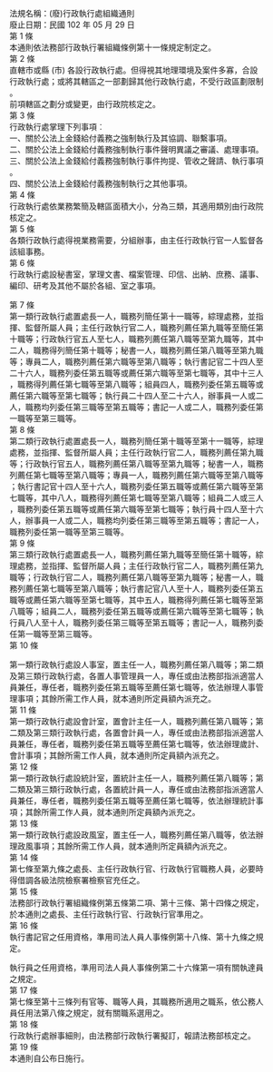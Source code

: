 法規名稱：(廢)行政執行處組織通則  
廢止日期：民國 102 年 05 月 29 日  
第 1 條  
本通則依法務部行政執行署組織條例第十一條規定制定之。  
第 2 條  
直轄市或縣 (市) 各設行政執行處。但得視其地理環境及案件多寡，合設  
行政執行處；或將其轄區之一部劃歸其他行政執行處，不受行政區劃限制  
。  
前項轄區之劃分或變更，由行政院核定之。  
第 3 條  
行政執行處掌理下列事項︰  
一、關於公法上金錢給付義務之強制執行及其協調、聯繫事項。  
二、關於公法上金錢給付義務強制執行事件聲明異議之審議、處理事項。  
三、關於公法上金錢給付義務強制執行事件拘提、管收之聲請、執行事項  
。  
四、關於公法上金錢給付義務強制執行之其他事項。  
第 4 條  
行政執行處依業務繁簡及轄區面積大小，分為三類，其適用類別由行政院  
核定之。  
第 5 條  
各類行政執行處得視業務需要，分組辦事，由主任行政執行官一人監督各  
該組事務。  
第 6 條  
行政執行處設秘書室，掌理文書、檔案管理、印信、出納、庶務、議事、  
編印、研考及其他不屬於各組、室之事項。  


第 7 條  
第一類行政執行處置處長一人，職務列簡任第十一職等，綜理處務，並指  
揮、監督所屬人員；主任行政執行官二人，職務列薦任第九職等至簡任第  
十職等；行政執行官五人至七人，職務列薦任第八職等至第九職等，其中  
二人，職務得列簡任第十職等；秘書一人，職務列薦任第八職等至第九職  
等；專員二人，職務列薦任第六職等至第八職等；執行書記官二十四人至  
二十六人，職務列委任第五職等或薦任第六職等至第七職等，其中十三人  
，職務得列薦任第七職等至第八職等；組員四人，職務列委任第五職等或  
薦任第六職等至第七職等；執行員二十四人至二十六人，辦事員一人或二  
人，職務均列委任第三職等至第五職等；書記一人或二人，職務列委任第  
一職等至第三職等。  
第 8 條  
第二類行政執行處置處長一人，職務列簡任第十職等至第十一職等，綜理  
處務，並指揮、監督所屬人員；主任行政執行官二人，職務列薦任第九職  
等；行政執行官五人，職務列薦任第八職等至第九職等；秘書一人，職務  
列薦任第七職等至第八職等；專員一人，職務列薦任第六職等至第八職等  
；執行書記官十四人至十六人，職務列委任第五職等或薦任第六職等至第  
七職等，其中八人，職務得列薦任第七職等至第八職等；組員二人或三人  
，職務列委任第五職等或薦任第六職等至第七職等；執行員十四人至十六  
人，辦事員一人或二人，職務均列委任第三職等至第五職等；書記一人，  
職務列委任第一職等至第三職等。  
第 9 條  
第三類行政執行處置處長一人，職務列薦任第九職等至簡任第十職等，綜  
理處務，並指揮、監督所屬人員；主任行政執行官二人，職務列薦任第九  
職等；行政執行官二人，職務列薦任第八職等至第九職等；秘書一人，職  
務列薦任第七職等至第八職等；執行書記官八人至十人，職務列委任第五  
職等或薦任第六職等至第七職等，其中五人，職務得列薦任第七職等至第  
八職等；組員二人，職務列委任第五職等或薦任第六職等至第七職等；執  
行員八人至十人，職務列委任第三職等至第五職等；書記一人，職務列委  
任第一職等至第三職等。  
第 10 條  


第一類行政執行處設人事室，置主任一人，職務列薦任第八職等；第二類  
及第三類行政執行處，各置人事管理員一人，專任或由法務部指派適當人  
員兼任，專任者，職務列委任第五職等至薦任第七職等，依法辦理人事管  
理事項；其餘所需工作人員，就本通則所定員額內派充之。  
第 11 條  
第一類行政執行處設會計室，置會計主任一人，職務列薦任第八職等；第  
二類及第三類行政執行處，各置會計員一人，專任或由法務部指派適當人  
員兼任，專任者，職務列委任第五職等至薦任第七職等，依法辦理歲計、  
會計事項；其餘所需工作人員，就本通則所定員額內派充之。  
第 12 條  
第一類行政執行處設統計室，置統計主任一人，職務列薦任第八職等；第  
二類及第三類行政執行處，各置統計員一人，專任或由法務部指派適當人  
員兼任，專任者，職務列委任第五職等至薦任第七職等，依法辦理統計事  
項；其餘所需工作人員，就本通則所定員額內派充之。  
第 13 條  
第一類行政執行處設政風室，置主任一人，職務列薦任第八職等，依法辦  
理政風事項；其餘所需工作人員，就本通則所定員額內派充之。  
第 14 條  
第七條至第九條之處長、主任行政執行官、行政執行官職務人員，必要時  
得借調各級法院檢察署檢察官充任之。  
第 15 條  
法務部行政執行署組織條例第五條第二項、第十三條、第十四條之規定，  
於本通則之處長、主任行政執行官、行政執行官準用之。  
第 16 條  
執行書記官之任用資格，準用司法人員人事條例第十八條、第十九條之規  
定。  


執行員之任用資格，準用司法人員人事條例第二十六條第一項有關執達員  
之規定。  
第 17 條  
第七條至第十三條列有官等、職等人員，其職務所適用之職系，依公務人  
員任用法第八條之規定，就有關職系選用之。  
第 18 條  
行政執行處辦事細則，由法務部行政執行署擬訂，報請法務部核定之。  
第 19 條  
本通則自公布日施行。  


